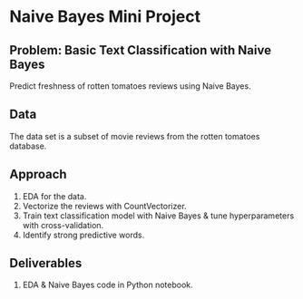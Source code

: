 # Naive Bayes Mini Project


## Problem: Basic Text Classification with Naive Bayes
Predict freshness of rotten tomatoes reviews using Naive Bayes.

## Data
The data set is a subset of movie reviews from the rotten tomatoes database.

## Approach
1. EDA for the data.
2. Vectorize the reviews with CountVectorizer.
3. Train text classification model with Naive Bayes & tune hyperparameters with cross-validation.
4. Identify strong predictive words.

## Deliverables
1. EDA & Naive Bayes code in Python notebook.

